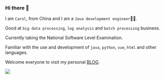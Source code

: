 ### Hi there 👋

I am `Carol`, from China and I am a `Java development engineer`🧑‍💻.

Good at `big data processing`, `log analysis` and `batch processing` business.

Currently taking the National Software Level Examination.

Familiar with the use and development of `java`, `python`, `vue`, `html` and other languages.

Welcome everyone to visit my personal [BLOG](https://blog.cnkj.site).

<picture>
  <source
    srcset="https://github-readme-stats.vercel.app/api?username=carolcoral&show_icons=true&theme=dark&rank_icon=percentile"
    media="(prefers-color-scheme: dark)"
  />
  <source
    srcset="https://github-readme-stats.vercel.app/api?username=carolcoral&show_icons=true&theme=merko&bg_color=ffffff&rank_icon=percentile"
    media="(prefers-color-scheme: light), (prefers-color-scheme: no-preference)"
  />
  <img src="https://github-readme-stats.vercel.app/api?username=carolcoral&show_icons=true&rank_icon=percentile" />
</picture>

